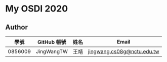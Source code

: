 # My OSDI 2020

## Author

| 學號    | GitHub 帳號 | 姓名 | Email                      |
| --------| ----------- | ---- | -------------------------- |
| 0856009 | JingWangTW  | 王靖 | jingwang.cs08g@nctu.edu.tw |
